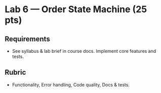 # Lab 6 — Order State Machine (25 pts)

## Requirements
- See syllabus & lab brief in course docs. Implement core features and tests.

## Rubric
- Functionality, Error handling, Code quality, Docs & tests.
